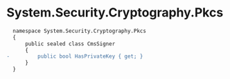 # System.Security.Cryptography.Pkcs

```diff
  namespace System.Security.Cryptography.Pkcs
  {
      public sealed class CmsSigner
      {
-         public bool HasPrivateKey { get; }
      }
  }
```
